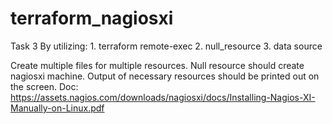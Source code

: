# terraform_nagiosxi
Task 3
By utilizing:
	1. terraform remote-exec
	2. null_resource 
	3. data source

Create multiple files for multiple resources. Null resource should create nagiosxi machine. Output of necessary resources should be printed out on the screen. 
Doc: https://assets.nagios.com/downloads/nagiosxi/docs/Installing-Nagios-XI-Manually-on-Linux.pdf
